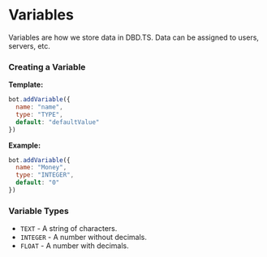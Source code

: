 # Variables
Variables are how we store data in DBD.TS. Data can be assigned to users, servers, etc.

### Creating a Variable
**Template:**
```js
bot.addVariable({
  name: "name",
  type: "TYPE",
  default: "defaultValue"
})
```
**Example:**
```js
bot.addVariable({
  name: "Money",
  type: "INTEGER",
  default: "0"
})
```

### Variable Types
- `TEXT` - A string of characters.
- `INTEGER` - A number without decimals.
- `FLOAT` - A number with decimals.
